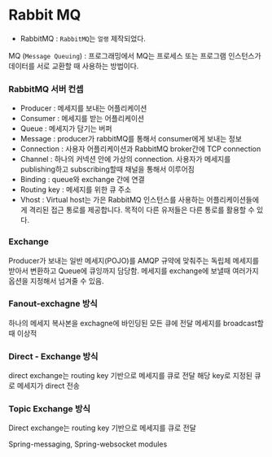 Rabbit MQ
================================
- RabbitMQ
: `RabbitMQ`는 `얼랭` 제작되었다.

MQ
(`Message Queuing`)
: 프로그래밍에서 MQ는 프로세스 또는 프로그램 인스턴스가 데이터를 서로 교환할 때 사용하는 방법이다.

### RabbitMQ 서버 컨셉
- Producer : 메세지를 보내는 어플리케이션
- Consumer : 메세지를 받는 어플리케이션
- Queue : 메세지가 담기는 버퍼
- Message : producer가 rabbitMQ를 통해서 consumer에게 보내는 정보
- Connection : 사용자 어플리케이션과 RabbitMQ broker간에 TCP connection
- Channel : 하나의 커넥션 안에 가상의 connection. 사용자가 메세지를 publishing하고 subscribing할때 채널을 통해서 이루어짐
- Binding : queue와 exchange 간에 연결
- Routing key : 메세지를 위한 큐 주소
- Vhost : Virtual host는 가은 RabbitMQ 인스턴스를 사용하는 어플리케이션들에게 격리된 접근 통로를 제공합니다. 목적이 다른 유저들은 다른 통로를 활용할 수 있다.

### Exchange
Producer가 보내는 일반 메세지(POJO)를 AMQP 규약에 맞춰주는 독립체
메세지를 받아서 변환하고 Queue에 큐잉까지 담당함.
메세지를 exchange에 보낼때 여러가지 옵션을 지정해서 넘겨줄 수 있음.

### Fanout-exchagne 방식
하나의 메세지 복사본을 exchagne에 바인딩된 모든 큐에 전달
메세지를 broadcast할 때 이상적

### Direct - Exchange 방식
direct exchange는 routing key 기반으로 메세지를 큐로 전달
해당 key로 지정된 큐로 메세지가 direct 전송

### Topic Exchange 방식
Direct exchange는 routing key 기반으로 메세지를 큐로 전달


Spring-messaging, Spring-websocket modules






